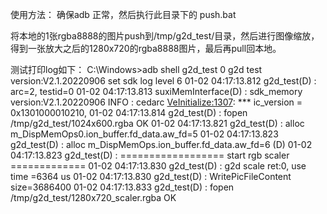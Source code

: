 使用方法：
确保adb 正常，然后执行此目录下的 push.bat

将本地的1张rgba8888的图片push到/tmp/g2d_test/目录，然后进行图像缩放，得到一张放大之后的1280x720的rgba8888图片，最后再pull回本地。

测试打印log如下：
C:\Windows>adb shell g2d_test 0
g2d test version:V2.1.20220906
set sdk log level 6
01-02 04:17:13.812 g2d_test(D) : arc=2, testid=0
01-02 04:17:13.813 suxiMemInterface(D) : sdk_memory version:V2.1.20220906
INFO   : cedarc <VeInitialize:1307>: *** ic_version = 0x1301000010210,
01-02 04:17:13.814 g2d_test(D) : fopen /tmp/g2d_test/1024x600.rgba OK
01-02 04:17:13.821 g2d_test(D) : alloc m_DispMemOps0.ion_buffer.fd_data.aw_fd=5
01-02 04:17:13.823 g2d_test(D) : alloc m_DispMemOps.ion_buffer.fd_data.aw_fd=6
(D) 01-02 04:17:13.823 g2d_test(D) : ================== start rgb scaler =============
01-02 04:17:13.830 g2d_test(D) : g2d scale ret:0, use time =6364 us
01-02 04:17:13.830 g2d_test(D) : WritePicFileContent size=3686400
01-02 04:17:13.833 g2d_test(D) : fopen /tmp/g2d_test/1280x720_scaler.rgba OK
